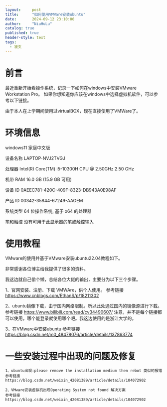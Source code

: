 ```yaml
---
layout:     post
title:      "如何使用VMWare安装ubuntu"
date:       2024-09-12 23:10:00
author:     "NiuHuLu"
catalog: true
published: true
header-style: text
tags:
  - 被夹
---
```



# 前言

最近重新开始看操作系统，记录一下如何在windows中安装VMware Workstation Pro。
如果你想知道你应该在windows中选择虚拟机软件，可以参考以下链接。

由于本人在上学期间使用过virtualBOX，现在直接使用了VMWare了。

# 环境信息
  windows11 家庭中文版

  设备名称	LAPTOP-NVJ2TVGJ

  处理器	Intel(R) Core(TM) i5-10300H CPU @ 2.50GHz   2.50 GHz

  机带 RAM	16.0 GB (15.9 GB 可用)

  设备 ID	0AEEC781-420C-409F-8323-DB943A0E98AF

  产品 ID	00342-35844-67249-AAOEM

  系统类型	64 位操作系统, 基于 x64 的处理器

  笔和触控	没有可用于此显示器的笔或触控输入


# 使用教程

VMware的使用并基于VMware安装ubuntu22.04教程如下。

非常感谢各位博主给我提供了很多的资料。

我这边就自己偷个懒，总结各位大佬的输出，主要分为以下三个步骤。

1、官网安装、注册、下载 VMWAre，供个人使用。
  参考链接 https://www.cnblogs.com/EthanS/p/18211302

2、ubuntu镜像下载，由于国内网络限制。所以此处通过国内的镜像源进行下载。
  参考链接 https://www.bilibili.com/read/cv34490607/ 注意，并不是每个链接都可以使用，哪个能登录就使用哪个吧。我这边使用的是浙江大学的。

3、在VMware中安装ubuntu
  参考链接  https://blog.csdn.net/m0_48478076/article/details/137863774

# 一些安装过程中出现的问题及修复
    1、ubuntu出现:please remove the installation medium then rebot 类似的报错
    参考链接 https://blog.csdn.net/weixin_42081389/article/details/104072902

    2、VMware安装虚拟机出现Operating System not found 解决方案
    参考链接 https://blog.csdn.net/weixin_42081389/article/details/104072902
 





